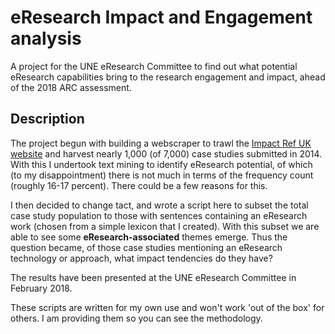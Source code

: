 # eResearch Impact and Engagement analysis

A project for the UNE eResearch Committee to find out what potential eResearch capabilities bring to the research engagement and impact, ahead of the 2018 ARC assessment. 

## Description

The project begun with building a webscraper to trawl the [Impact Ref UK website](impact.ref.ac.uk/) and harvest nearly 1,000 (of 7,000) case studies submitted in 2014. With this I undertook text mining to identify eResearch potential, of which (to my disappointment) there is not much in terms of the frequency count (roughly 16-17 percent).  There could be a few reasons for this. 

I then decided to change tact, and wrote a script here to subset the total case study population to those with sentences containing an eResearch work (chosen from a simple lexicon that I created). With this subset we are able to see some **eResearch-associated** themes emerge. Thus the question became, of those case studies mentioning an eResearch technology or approach, what impact tendencies do they have? 

The results have been presented at the UNE eResearch Committee in February 2018. 

These scripts are written for my own use and won't work 'out of the box' for others. I am providing them so you can see the methodology. 

  

